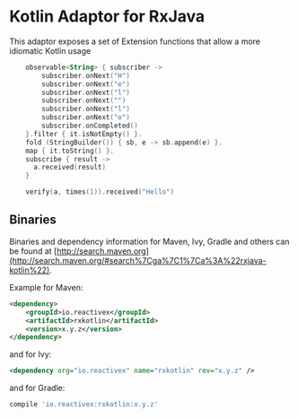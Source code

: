 # Kotlin Adaptor for RxJava

This adaptor exposes a set of Extension functions that allow a more idiomatic Kotlin usage

```kotlin
    observable<String> { subscriber ->
        subscriber.onNext("H")
        subscriber.onNext("e")
        subscriber.onNext("l")
        subscriber.onNext("")
        subscriber.onNext("l")
        subscriber.onNext("o")
        subscriber.onCompleted()
    }.filter { it.isNotEmpty() }.
    fold (StringBuilder()) { sb, e -> sb.append(e) }.
    map { it.toString() }.
    subscribe { result ->
      a.received(result)
    }

    verify(a, times(1)).received("Hello")
```

## Binaries

Binaries and dependency information for Maven, Ivy, Gradle and others can be found at [http://search.maven.org](http://search.maven.org/#search%7Cga%7C1%7Ca%3A%22rxjava-kotlin%22).

Example for Maven:

```xml
<dependency>
    <groupId>io.reactivex</groupId>
    <artifactId>rxkotlin</artifactId>
    <version>x.y.z</version>
</dependency>
```

and for Ivy:

```xml
<dependency org="io.reactivex" name="rxkotlin" rev="x.y.z" />
```

and for Gradle:

```groovy
compile 'io.reactivex:rxkotlin:x.y.z'
```
